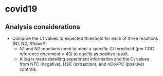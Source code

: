 # covid19

## Analysis considerations

- Compare the Ct values to expected threshold for each of three reactions (N1, N2, RNaseP)
  - N1 and N2 reactions need to meet a specific Ct threshold (per CDC reference document < 40) to qualify as positive result. 
  - A log is made detailing experiment information and the Ct values from NTC (negative), HSC (extraction), and nCoVPC (positive) controls.
  

